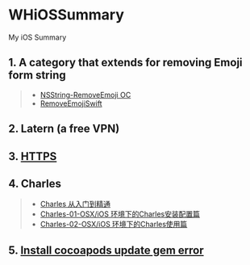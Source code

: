 # WHiOSSummary
My iOS Summary

## 1. A category that extends for removing Emoji form string
>* [NSString-RemoveEmoji OC](https://github.com/woxtu/NSString-RemoveEmoji)
>* [RemoveEmojiSwift](https://github.com/jackdao1992/RemoveEmojiSwift)

## 2. Latern (a free VPN)

## 3. [HTTPS](http://oncenote.com/2014/10/21/Security-1-HTTPS/)

## 4. Charles
>* [Charles 从入门到精通](http://blog.devtang.com/2015/11/14/charles-introduction/#u622A_u53D6_Https__u901A_u8BAF_u4FE1_u606F)
>* [Charles-01-OSX/iOS 环境下的Charles安装配置篇](http://www.vviicc.com/blog/charles-01-the-configuration-of-charles-in-osx-and-ios-platform/)
>* [Charles-02-OSX/iOS 环境下的Charles使用篇](http://www.vviicc.com/blog/charles-02-the-use-of-charles-in-osx-and-ios-platform/)
## 5. [Install cocoapods update gem error](https://segmentfault.com/q/1010000002926243)



